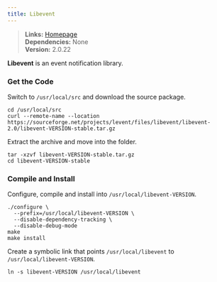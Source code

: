 ```yaml
---
title: Libevent
---
```


> **Links:** [Homepage](http://libevent.org/)  
> **Dependencies:** None  
> **Version:** <span id="version">2.0.22</span>

**Libevent** is an event notification library.


### Get the Code

Switch to `/usr/local/src` and download the source package.

	cd /usr/local/src
	curl --remote-name --location https://sourceforge.net/projects/levent/files/libevent/libevent-2.0/libevent-VERSION-stable.tar.gz

Extract the archive and move into the folder.

	tar -xzvf libevent-VERSION-stable.tar.gz
	cd libevent-VERSION-stable


### Compile and Install

Configure, compile and install into `/usr/local/libevent-VERSION`.

	./configure \
	  --prefix=/usr/local/libevent-VERSION \
	  --disable-dependency-tracking \
	  --disable-debug-mode
	make
	make install

Create a symbolic link that points `/usr/local/libevent` to `/usr/local/libevent-VERSION`.

	ln -s libevent-VERSION /usr/local/libevent
